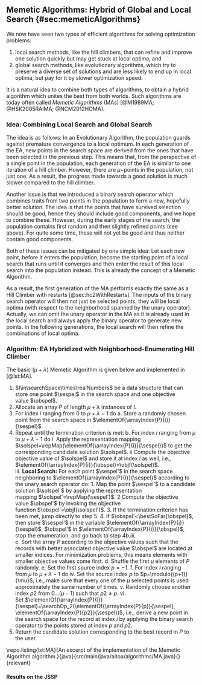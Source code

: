 ## Memetic Algorithms: Hybrid of Global and Local Search {#sec:memeticAlgorithms}

We now have seen two types of efficient algorithms for solving optimization problems:

1. local search methods, like the hill climbers, that can refine and improve one solution quickly but may get stuck at local optima, and 
2. global search methods, like evolutionary algorithms, which try to preserve a diverse set of solutions and are less likely to end up in local optima, but pay for it by slower optimization speed.

It is a natural idea to combine both types of algorithms, to obtain a hybrid algorithm which unites the best from both worlds.
Such algorithms are today often called *Memetic Algorithms* (MAs)&nbsp;[@M1989MA; @HSK2005RAIMA; @NCM2012HOMA].

### Idea: Combining Local Search and Global Search

The idea is as follows:
In an Evolutionary Algorithm, the population guards against premature convergence to a local optimum.
In each generation of the EA, new points in the search space are derived from the ones that have been selected in the previous step.
This means that, from the perspective of a single point in the population, each generation of the EA is similar to one iteration of a hill climber.
However, there are $\mu$~points in the population, not just one.
As a result, the progress made towards a good solution is much slower compared to the hill climber.

Another issue is that we introduced a binary search operator which combines traits from two points in the population to form a new, hopefully better solution.
The idea is that the points that have survived selection should be good, hence they should include good components, and we hope to combine these.
However, during the early stages of the search, the population contains first random and then slightly refined points (see above).
For quite some time, these will not yet be good and thus neither contain good components.

Both of these issues can be mitigated by one simple idea:
Let each new point, before it enters the population, become the starting point of a local search that runs until it converges and then enter the result of this local search into the population instead.
This is already the concept of a Memetic Algorithm.

As a result, the first generation of the MA performs exactly the same as a Hill Climber with restarts [@sec:hc2WithRestarts].
The inputs of the binary search operator will then not just be selected points, they will be local optima (with respect to the neighborhood spanned by the unary operator). 
Actually, we can omit the unary operator in the MA as it is already used in the local search and always apply the binary operator to generate new points.
In the following generations, the local search will then refine the combinations of local optima.

### Algorithm: EA Hybridized with Neighborhood-Enumerating Hill Climber

The basic $(\mu+\lambda)$&nbsp;Memetic Algorithm is given below and implemented in [@lst:MA].

1. $I\in\searchSpace\times\realNumbers$ be a data structure that can store one point&nbsp;$\sespel$ in the search space and one objective value&nbsp;$\obspel$.
2. Allocate an array&nbsp;$P$ of length&nbsp;$\mu+\lambda$ instances of&nbsp;$I$.
3. For index&nbsp;$i$ ranging from&nbsp;$0$ to&nbsp;$\mu+\lambda-1$ do
    a. Store a randomly chosen point from the search space in $\elementOf{\arrayIndex{P}{i}}{\sespel}$.    
4. Repeat until the termination criterion is met:
		b. For index&nbsp;$i$ ranging from&nbsp;$\mu$ to&nbsp;$\mu+\lambda-1$ do
			 i.  Apply the representation mapping $\solspel=\repMap(\elementOf{\arrayIndex{P}{i}}{\sespel})$ to get the corresponding candidate solution&nbsp;$\solspel$.
       ii Compute the objective objective value of&nbsp;$\solspel$ and store it at index&nbsp;$i$ as well, i.e., $\elementOf{\arrayIndex{P}{i}}{\obspel}=\objf(\solspel)$.       
       iii. **Local Search:** For each point&nbsp;$\sespel'$ in the search space neighboring to $\elementOf{\arrayIndex{P}{i}}{\sespel}$ according to the unary search operator do:
            1. Map the point&nbsp;$\sespel'$ to a candidate solution&nbsp;$\solspel'$ by applying the representation mapping&nbsp;$\solspel'=\repMap(\sespel')$.
            2 Compute the objective value&nbsp;$\obspel'$ by invoking the objective function&nbsp;$\obspel'=\objf(\solspel')$.
            3. If the termination criterion has been met, jump directly to step&nbsp;5.
            4. If&nbsp;$\obspel'<\bestSoFar{\obspel}$, then store&nbsp;$\sespel'$ in the variable&nbsp;$\elementOf{\arrayIndex{P}{i}}{\sespel}$, $\obspel'$ in&nbsp;$\elementOf{\arrayIndex{P}{i}}{\obspel}$, stop the enumeration, and go back to step&nbsp;*4b.iii*.    
    c. Sort the array&nbsp;$P$ according to the objective values such that the records with better associated objective value&nbsp;$\obspel$ are located at smaller indices. For minimization problems, this means elements with smaller objective values come first.
    d. Shuffle the first&nbsp;$\mu$ elements of&nbsp;$P$ randomly.
    e. Set the first source index&nbsp;$p=-1$.
    f. For index&nbsp;$i$ ranging from&nbsp;$\mu$ to&nbsp;$\mu+\lambda-1$ do
        iv. Set the source index&nbsp;$p$ to&nbsp;$p=\modulo{(p+1)}{\mu}$, i.e., make sure that every one of the&nbsp;$\mu$ selected points is used approximately the same number of times.
        v. Randomly choose another index&nbsp;$p2$ from $0\dots(\mu-1)$ such that&nbsp;$p2\neq p$.
        vi. Set&nbsp;$\elementOf{\arrayIndex{P}{i}}{\sespel}=\searchOp_2(\elementOf{\arrayIndex{P}{p}}{\sespel}, \elementOf{\arrayIndex{P}{p2}}{\sespel})$, i.e., derive a new point in the search space for the record at index&nbsp;$i$ by applying the binary search operator to the points stored at index&nbsp;$p$ and&nbsp;$p2$.
5. Return the candidate solution corresponding to the best record in&nbsp;$P$ to the user.

\repo.listing{lst:MA}{An excerpt of the implementation of the Memetic Algorithm algorithm.}{java}{src/main/java/aitoa/algorithms/MA.java}{}{relevant}



#### Results on the JSSP
